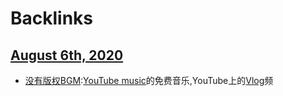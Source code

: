 
# Backlinks
## [August 6th, 2020](<August 6th, 2020.md>)
- [没有版权](<没有版权.md>)[BGM](<BGM.md>):[YouTube music](<YouTube music.md>)的免费音乐,YouTube上的[Vlog](<Vlog.md>)频

